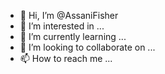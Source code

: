 - 👋 Hi, I’m @AssaniFisher
- 👀 I’m interested in ...
- 🌱 I’m currently learning ...
- 💞️ I’m looking to collaborate on ...
- 📫 How to reach me ...

<!---
AssaniFisher/AssaniFisher is a ✨ special ✨ repository because its `README.md` (this file) appears on your GitHub profile.
You can click the Preview link to take a look at your changes.
--->
